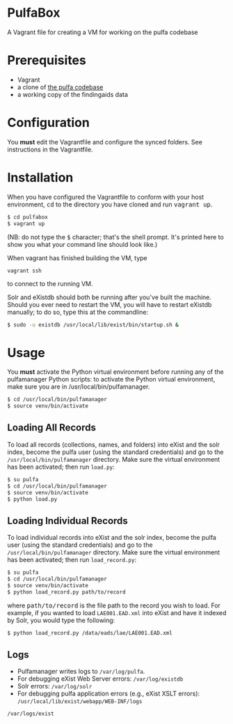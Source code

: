 # PulfaBox
A Vagrant file for creating a VM for working on the pulfa codebase

# Prerequisites
  * Vagrant
  * a clone of [the pulfa codebase](https://github.com/pulibrary/pulfa)
  * a working copy of the findingaids data

# Configuration
You **must** edit the Vagrantfile and configure the synced folders.  See instructions in the Vagrantfile.

# Installation
When you have configured the Vagrantfile to conform with your host environment, <kbd>cd</kbd> to the directory you have cloned and run <kbd>vagrant up</kbd>.

``` sh
$ cd pulfabox
$ vagrant up
```

(NB: do not type the <kbd>$</kbd> character; that's the shell prompt. It's printed here to show you what your command line should look like.)

When vagrant has finished building the VM, type 

```vagrant ssh```

to connect to the running VM.

Solr and eXistdb should both be running after you've built the machine.  Should you ever need to restart the VM, you will have to restart eXistdb manually; to do so, type this at the commandline:

``` sh
$ sudo -u existdb /usr/local/lib/exist/bin/startup.sh &
```

# Usage
You **must** activate the Python virtual environment before running any of the pulfamanager Python scripts: to activate the Python virtual environment, make sure you are in /usr/local/bin/pulfamanager.

``` sh
$ cd /usr/local/bin/pulfamanager
$ source venv/bin/activate
```

## Loading All Records
To load all records (collections, names, and folders) into eXist and the solr index, become the pulfa user (using the standard credentials) and go to the `/usr/local/bin/pulfamanager` directory. Make sure the virtual environment has been activated; then run `load.py`:

``` sh
$ su pulfa
$ cd /usr/local/bin/pulfamanager
$ source venv/bin/activate
$ python load.py
```


## Loading Individual Records
To load individual records into eXist and the solr index, become the pulfa user (using the standard credentials) and go to the `/usr/local/bin/pulfamanager` directory. Make sure the virtual environment has been activated; then run `load_record.py`:

``` sh
$ su pulfa
$ cd /usr/local/bin/pulfamanager
$ source venv/bin/activate
$ python load_record.py path/to/record
```

where <kbd>path/to/record</kbd> is the file path to the record you wish to load.  For example, if you wanted to load `LAE001.EAD.xml` into eXist and have it indexed by Solr, you would type the following:

``` sh
$ python load_record.py /data/eads/lae/LAE001.EAD.xml
```

## Logs
  * Pulfamanager writes logs to `/var/log/pulfa`.
  * For debugging eXist Web Server errors: `/var/log/existdb`
  * Solr errors: `/var/log/solr`
  * For debugging pulfa application errors (e.g., eXist XSLT errors): `/usr/local/lib/exist/webapp/WEB-INF/logs`




```/var/logs/exist```
